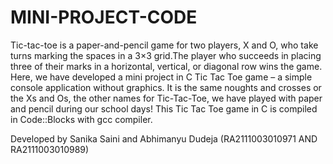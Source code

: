 # MINI-PROJECT-CODE
Tic-tac-toe is a paper-and-pencil game for two players, X and O, who take turns marking the spaces in a 3×3 grid.The player who succeeds in placing three of their marks in a horizontal, vertical, or diagonal row wins the game. Here, we have developed a mini project in C Tic Tac Toe game – a simple console application without graphics. It is the same noughts and crosses or the Xs and Os, the other names for Tic-Tac-Toe, we have played with paper and pencil during our school days! This Tic Tac Toe game in C is compiled in Code::Blocks with gcc compiler.

Developed by Sanika Saini and Abhimanyu Dudeja (RA2111003010971 AND RA2111003010989)
